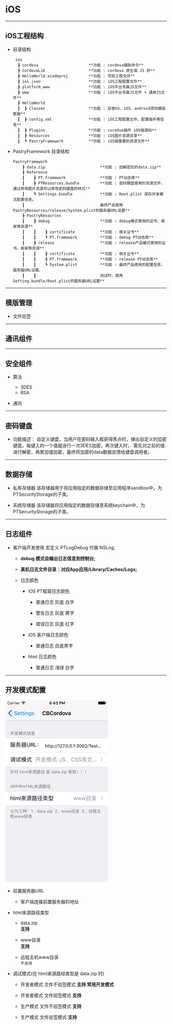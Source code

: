 # iOS

----
## iOS工程结构

  * 目录结构
    
         ios
          ┣ cordova                      **功能 : cordova辅助命令**
          ┣ CordovaLib                   **功能 : cordova 原生端 JS 桥**
          ┣ HelloWorld.xcodeproj         **功能 : 项目工程文件**
          ┣ ios.json                     **功能 : iOS工程配置文件**
          ┣ platform_www                 **功能 : iOS平台专属JS文件**
          ┣ www                          **功能 : iOS平台专属JS文件 + 通用JS文件**
          ┣ HelloWorld
          ┃  ┣ Classes                   **功能 : 存放h5、iOS、android项目模版数据** 
          ┃  ┣ config.xml                **功能 : iOS工程配置文件，配置插件等信息**
          ┃  ┣ Plugins                   **功能 : corodva插件 iOS端源码**
          ┃  ┣ Resources                 **功能 : iOS图片资源目录**
          ┃  ┗ PastryFramework           **功能 : iOS端重要的资源文件**

  * PastryFramework 目录结构

        PastryFramework           
            ┣ data.zip                        **功能 : 加解密后的data.zip**
            ┣ Reference
            ┃    ┣ PT.framework               **功能 : PT动态库**
            ┃    ┣ PTResources.bundle         **功能 : 密码键盘使用的资源文件，通过修改图片资源可以修改密码键盘的样式**
            ┃    ┗ Settings.bundle            **功能 : Root.plist 保存开发模式配置信息。
            ┃                                 最终产品使用PastryResources/release/System.plist的服务器URL设置**
            ┣ PastryResources
            ┃    ┣ debug                      **功能 : debug模式使用的证书、框架等资源**
            ┃    ┃    ┣ certificate           **功能 : 相关证书**
            ┃    ┃    ┗ PT.framework          **功能 : debug PT动态库**
            ┃    ┣ release                    **功能 : release产品模式使用的证书、框架等资源**
            ┃    ┃    ┣ certificate           **功能 : 相关证书**
            ┃    ┃    ┣ PT.framework          **功能 : release PT动态库**
            ┃    ┃    ┗ System.plist          **功能 : 最终产品使用的配置信息，服务器URL设置。
            ┃    ┃                            测试时，使用Setting.bundle/Root.plist的服务器URL设置**

----
## 模版管理
  * 文件验签

----
## 通讯组件

----
## 安全组件
  * 算法
    * 3DES
    * RSA


  * 通讯

----
## 密码键盘
* 功能描述：
    自定义键盘，当用户在密码输入框获得焦点时，弹出自定义的加密键盘，每键入的一个值就进行一次3DES加密，再次键入时，
    需先对之前的值进行解密，再累加值加密，最终将加密的data数据反馈给键盘调用者。

----
## 数据存储
* 私有存储器
    该存储器用于将应用指定的数据存储至应用程序sandbox中，为PTSecurityStorage的子类。

* 系统存储器
    该存储器将应用指定的数据存储至系统keychain中，为PTSecurityStorage的子类。

----
## 日志组件

* 客户端开发使用 宏定义 PTLogDebug 代替 NSLog;

  * **debug 模式会输出日志信息到控制台;**

  * **真机日志文件目录：对应App应用/Library/Caches/Logs;**

  * 日志颜色 

    * iOS PT框架日志颜色

      * 普通日志 灰底 白字

      * 警告日志 灰底 黄字

      * 错误日志 灰底 红字

    * iOS 客户端日志颜色

      * 普通日志 白底黑字

    * html 日志颜色

      * 普通日志 浅绿 白字

----
## 开发模式配置

![开发模式配置图](/pastry/images/ios/iosSetting.png)

* 前置服务器URL

  * 客户端连接前置服务器的地址


* html来源路径类型
  * data.zip        
    **支持**

  * www目录          
    **支持**

  * 远程主机www目录    
    `不支持`

* 调试模式(在 html来源路经类型是 data.zip 时)
  * 开发者模式 文件不验签模式
    **支持 常用开发模式**

  * 开发者模式 文件验签模式
    **支持**

  * 生产模式 文件不验签模式
    **支持**

  * 生产模式 文件验签模式
    **支持**



